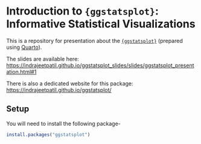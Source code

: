 # Introduction to `{ggstatsplot}`: Informative Statistical Visualizations

This is a repository for presentation about the [`{ggstatsplot}`](https://indrajeetpatil.github.io/ggstatsplot/) (prepared using [Quarto](https://quarto.org/)).

The slides are available here:<br>
<https://indrajeetpatil.github.io/ggstatsplot_slides/slides/ggstatsplot_presentation.html#1>

There is also a dedicated website for this package:<br>
<https://indrajeetpatil.github.io/ggstatsplot/>

## Setup

You will need to install the following package-

```r
install.packages("ggstatsplot")
```

<div class="versions" style="visibility:hidden">

## Versions

These slides are from presentations given at various events:

  - **Abuja R User Group**, online talk, February, 26, 2022.

  - **Social Psychology online colloquium series**, Tilburg University,
    Netherlands, March, 19, 2021.

  - **Department of Decision Neuroscience and Nutrition**, German Institute of
    Human Nutrition Potsdam-Rehbruecke, online talk, March, 2, 2021.

  - **Oslo useR! Group**, online talk, February, 18, 2021.

  - **R-Ladies Tunis**, online talk, December, 15, 2020.

  - **Methods Talk series** (Psychology Department, New York University), NYC,
    NY, March, 28, 2019.

  - **Greater Boston useR Group meeting**, Boston, MA, March, 26, 2019.

  - **Harvard Psych Method Dinners**, William James Hall, Harvard University,
    Cambridge, MA, USA, February 5, 2019.

</div>
